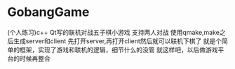 # GobangGame
(个人练习)c++ Qt写的联机对战五子棋小游戏
支持两人对战
使用qmake,make之后生成server和client
先打开server,再打开client然后就可以联机下棋了
就是个简单的框架，实现了游戏和联机的逻辑，细节什么的没管
就这样吧，以后做游戏平台的时候再整合
